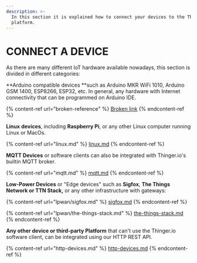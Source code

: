 ```yaml
---
description: >-
  In this section it is explained how to connect your devices to the Thinger.io
  platform.
---
```


# CONNECT A DEVICE

As there are many different IoT hardware available nowadays, this section is divided in different categories:&#x20;

**Arduino compatible devices **such as Arduino MKR WiFi 1010, Arduino GSM 1400, ESP8266, ESP32, etc. In general, any hardware with Internet connectivity that can be programmed on Arduino IDE.

{% content-ref url="broken-reference" %}
[Broken link](broken-reference)
{% endcontent-ref %}

**Linux** **devices**, including **Raspberry Pi**, or any other Linux computer running Linux or MacOs.

{% content-ref url="linux.md" %}
[linux.md](linux.md)
{% endcontent-ref %}

**MQTT Devices** or software clients can also be integrated with Thinger.io's builtin MQTT broker.

{% content-ref url="mqtt.md" %}
[mqtt.md](mqtt.md)
{% endcontent-ref %}

**Low-Power Devices** or "Edge devices" such as **Sigfox**, **The Things Network or TTN Stack,** or any other infrastructure with gateways:

{% content-ref url="lpwan/sigfox.md" %}
[sigfox.md](lpwan/sigfox.md)
{% endcontent-ref %}

{% content-ref url="lpwan/the-things-stack.md" %}
[the-things-stack.md](lpwan/the-things-stack.md)
{% endcontent-ref %}

**Any other device or third-party Platform** that can't use the Thinger.io software client, can be integrated using our HTTP REST API.

{% content-ref url="http-devices.md" %}
[http-devices.md](http-devices.md)
{% endcontent-ref %}

##
